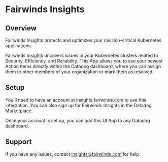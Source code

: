 # Fairwinds Insights

## Overview

Fairwinds Insights protects and optimizes your mission-critical Kubernetes applications.

Fairwinds Insights uncovers issues in your Kubernetes clusters related to Security, Efficiency, and Reliability. This App allows you to see your newest Action Items directly within the Datadog dashboard, where you can assign them to other members of your organization or mark them as resolved.

## Setup

You'll need to have an account at insights.fairwinds.com to use this integration. You can also sign up for Fairwinds
Insights in the Datadog Marketplace.

Once your account is set up, you can add this UI App to any Datadog dashboard.

## Support
If you have any issues, contact insights@fairwinds.com for help.
